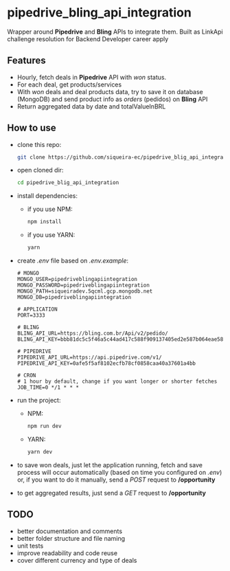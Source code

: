 # pipedrive_bling_api_integration

Wrapper around **Pipedrive** and **Bling** APIs to integrate them. Built as LinkApi challenge resolution for Backend Developer career apply

## Features

- Hourly, fetch deals in **Pipedrive** API with _won_ status.
- For each deal, get products/services
- With _won_ deals and deal products data, try to save it on database (MongoDB) and send product info as _orders_ (pedidos) on **Bling** API
- Return aggregated data by date and totalValueInBRL

## How to use

- clone this repo:

  ```bash
  git clone https://github.com/siqueira-ec/pipedrive_blig_api_integration.git
  ```

- open cloned dir:

  ```bash
  cd pipedrive_blig_api_integration
  ```

- install dependencies:

  - if you use NPM:

    ```bash
    npm install
    ```

  - if you use YARN:

    ```bash
    yarn
    ```

- create _.env_ file based on _.env.example_:

  ```env
  # MONGO
  MONGO_USER=pipedriveblingapiintegration
  MONGO_PASSWORD=pipedriveblingapiintegration
  MONGO_PATH=siqueiradev.5qcml.gcp.mongodb.net
  MONGO_DB=pipedriveblingapiintegration

  # APPLICATION
  PORT=3333

  # BLING
  BLING_API_URL=https://bling.com.br/Api/v2/pedido/
  BLING_API_KEY=bbb81dc5c5f46a5c44ad417c588f909137405ed2e587b064eae589672b3842a32a8fb271

  # PIPEDRIVE
  PIPEDRIVE_API_URL=https://api.pipedrive.com/v1/
  PIPEDRIVE_API_KEY=0afe5f5af8102ecfb78cf0858caa40a37601a4bb

  # CRON
  # 1 hour by default, change if you want longer or shorter fetches
  JOB_TIME=0 */1 * * *
  ```

- run the project:

  - NPM:

    ```bash
    npm run dev
    ```

  - YARN:

    ```bash
    yarn dev
    ```

- to save won deals, just let the application running, fetch and save process will occur automatically (based on time you configured on _.env_) or, if you want to do it manually, send a _POST_ request to **/opportunity**
- to get aggregated results, just send a _GET_ request to **/opportunity**

## TODO

- better documentation and comments
- better folder structure and file naming
- unit tests
- improve readability and code reuse
- cover different currency and type of deals
